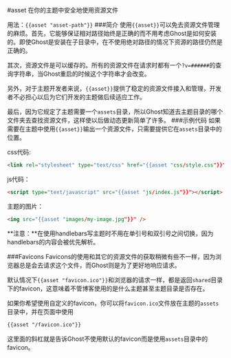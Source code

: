 #asset
在你的主题中安全地使用资源文件

用法：`{{asset "asset-path"}}`
###简介
使用`{{asset}}`可以免去资源文件管理的麻烦。首先，它能够保证相对路径始终是正确的而不用考虑Ghost是如何安装的。即使Ghost是安装在子目录中，在不使用绝对路径的情况下资源的路径仍然是正确的。  

其次，资源文件是可以缓存的。所有的资源文件在请求时都有一个`?v=######`的查询字符串，当Ghost重启的时候这个字符串才会改变。  

另外，对于主题开发者来说，`{{asset}}`提供了稳定的资源文件接入和管理，开发者不必担心以后为它们开发的主题做后续适应工作。  

最后，因为它规定了主题需要一个`assets`目录，所以Ghost知道去主题目录的哪个文件夹去查找资源文件，这样使以后做动态更新简单了许多。
###示例代码
如果需要在主题中使用`{{asset}}`输出一个资源文件，只需要提供它在`assets`目录中的位置。

css代码:
```html
<link rel="stylesheet" type="text/css" href="{{asset "css/style.css"}}" />
```
js代码：
```html
<script type="text/javascript" src="{{asset "js/index.js"}}"></script>
```
主题的图片：
```html
<img src="{{asset "images/my-image.jpg"}}" />
```
**注意：**在使用handlebars写主题时不用在单引号和双引号之间切换，因为handlebars的内容会被优先解析。

###Favicons
Favicons的使用和其它的资源文件的获取稍微有些不一样，因为浏览器总是会去请求这个文件，而Ghost则是为了更好地响应请求。  

默认情况下`{{asset "favicon.ico"}}`和浏览器的请求一样，都是返回`shared`目录下的favicon，这意味着不管博客使用的是什么主题甚至主题目录是否存在。  

如果你希望使用自定义的favicon，你可以将`favicon.ico`文件放在主题的`assets`目录中，并在页面中使用
```html
{{asset "/favicon.ico"}}
```
这里面的斜杠就是告诉Ghost不使用默认的favicon而是使用`assets`目录中的favicon。
